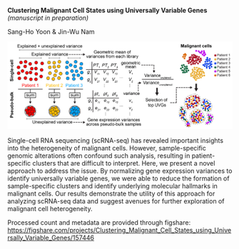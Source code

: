 **Clustering Malignant Cell States using Universally Variable Genes** _(manuscript in preparation)_

Sang-Ho Yoon & Jin-Wu Nam

![plot](./CRC_SMC/UVG_clustering/UVG.jpg)

Single-cell RNA sequencing (scRNA-seq) has revealed important insights into the heterogeneity of malignant cells. However, sample-specific genomic alterations often confound such analysis, resulting in patient-specific clusters that are difficult to interpret. Here, we present a novel approach to address the issue. By normalizing gene expression variances to identify universally variable genes, we were able to reduce the formation of sample-specific clusters and identify underlying molecular hallmarks in malignant cells. Our results demonstrate the utility of this approach for analyzing scRNA-seq data and suggest avenues for further exploration of malignant cell heterogeneity.

Processed count and metadata are provided through figshare: https://figshare.com/projects/Clustering_Malignant_Cell_States_using_Universally_Variable_Genes/157446

